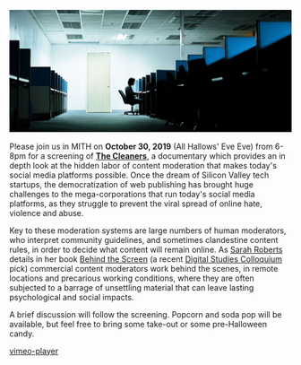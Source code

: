 ![The Cleaners](../images/2019-10-the-cleaners-cubicles-dark-sig-1920x830.jpg)

Please join us in MITH on **October 30, 2019** (All Hallows' Eve Eve) from 6-8pm for a screening of **[The Cleaners](https://gebrueder-beetz.de/en/productions/the-cleaners)**, a documentary which provides an in depth look at the hidden labor of content moderation that makes today's social media platforms possible. Once the dream of Silicon Valley tech startups, the democratization of web publishing has brought huge challenges to the mega-corporations that run today's social media platforms, as they struggle to prevent the viral spread of online hate, violence and abuse.

Key to these moderation systems are large numbers of human moderators, who interpret community guidelines, and sometimes clandestine content rules, in order to decide what content will remain online. As [Sarah Roberts](https://twitter.com/ubiquity75) details in her book [Behind the Screen](https://yalebooks.yale.edu/book/9780300235883/behind-screen) (a recent [Digital Studies Colloquium](https://dsah.umd.edu/) pick) commercial content moderators work behind the scenes, in remote locations and precarious working conditions, where they are often subjected to a barrage of unsettling material that can leave lasting psychological and social impacts.

A brief discussion will follow the screening. Popcorn and soda pop will be available, but feel free to bring some take-out or some pre-Halloween candy.

[vimeo-player](https://player.vimeo.com/video/260422134)
